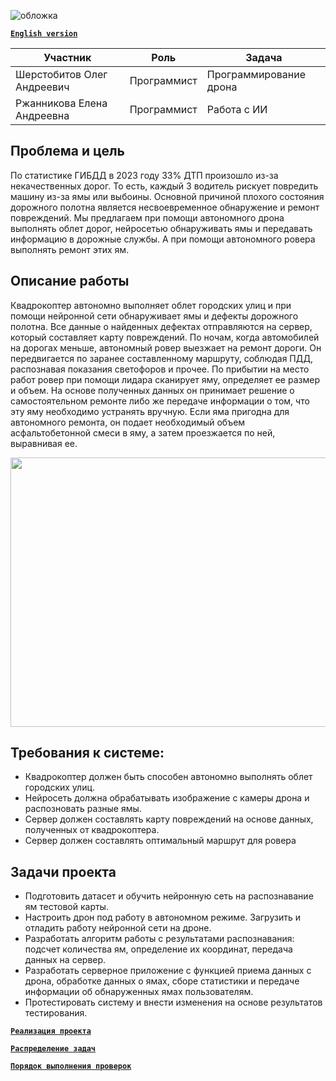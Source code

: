 
![обложка](https://github.com/user-attachments/assets/bcc1f9ae-6509-4df7-81dd-e649f194b141)

[**`English version`**](https://github.com/ElenaRzh/Autonomous-road-surface-monitoring-and-repair-system/blob/main/README_ENG.md)
 
| Участник | Роль | Задача |
|----------|------|--------|
| Шерстобитов Олег Андреевич | Программист | Программирование дрона |
| Ржанникова Елена Андреевна | Программист | Работа с ИИ |

## Проблема и цель
По статистике ГИБДД в 2023 году 33% ДТП произошло из-за некачественных дорог. То есть, каждый 3 водитель рискует повредить машину из-за ямы или выбоины. Основной причиной плохого состояния дорожного полотна является несвоевременное обнаружение и ремонт повреждений. Мы предлагаем при помощи автономного дрона выполнять облет дорог, нейросетью обнаруживать ямы и передавать информацию в дорожные службы. А при помощи автономного ровера выполнять ремонт этих ям.

## Описание работы
Квадрокоптер автономно выполняет облет городских улиц и при помощи нейронной сети обнаруживает ямы и дефекты дорожного полотна. Все данные о найденных дефектах отправляются на сервер, который составляет карту повреждений. По ночам, когда автомобилей на дорогах меньше, автономный ровер выезжает на ремонт дороги. Он передвигается по заранее составленному маршруту, соблюдая ПДД, распознавая показания светофоров и прочее. По прибытии на место работ ровер при помощи лидара сканирует яму, определяет ее размер и объем. На основе полученных данных он принимает решение о самостоятельном ремонте либо же передаче информации о том, что эту яму необходимо устранять вручную. Если яма пригодна для автономного ремонта, он подает необходимый объем асфальтобетонной смеси в яму, а затем проезжается по ней, выравнивая ее.

<img src="https://github.com/user-attachments/assets/aef99189-2918-4f31-ac18-a4064c36c16b" width="515" height="431">

## Требования к системе:
- Квадрокоптер должен быть способен автономно выполнять облет городских улиц.
- Нейросеть должна обрабатывать изображение с камеры дрона и распозновать разные ямы.
- Сервер должен составлять карту повреждений на основе данных, полученных от квадрокоптера.
- Сервер должен составлять оптимальный маршрут для ровера
## Задачи проекта
- Подготовить датасет и обучить нейронную сеть на распознавание ям тестовой карты.
- Настроить дрон под работу в автономном режиме. Загрузить и отладить работу нейронной сети на дроне.
- Разработать алгоритм работы с результатами распознавания: подсчет количества ям, определение их координат, передача данных на сервер.
- Разработать серверное приложение с функцией приема данных с дрона, обработке данных о ямах, сборе статистики и передаче информации об обнаруженных ямах пользователям.
- Протестировать систему и внести изменения на основе результатов тестирования.

[**`Реализация проекта`**](https://github.com/ElenaRzh/Autonomous-road-surface-monitoring-and-repair-system./blob/main/DEVELOPMENT.md)
  
[**`Распределение задач`**](https://github.com/user-attachments/files/17155210/Tasks.xlsx)



[**`Порядок выполнения проверок`**](https://github.com/user-attachments/files/17155214/system_test.xlsx)



